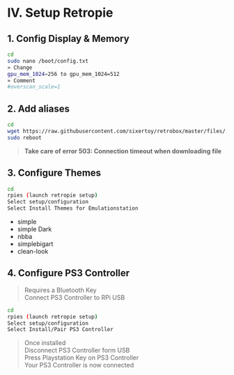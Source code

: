 # IV. Setup Retropie

## 1. Config Display & Memory

```bash
cd
sudo nano /boot/config.txt
» Change
gpu_mem_1024=256 to gpu_mem_1024=512
» Comment
#overscan_scale=1
```

## 2. Add aliases

```bash
cd
wget https://raw.githubusercontent.com/sixertoy/retrobox/master/files/.bash_aliases
sudo reboot
```

> **Take care of error 503: Connection timeout when downloading file**

## 3. Configure Themes

```bash
cd
rpies (launch retropie setup)
Select setup/configuration
Select Install Themes for Emulationstation
```

- simple
- simple Dark
- nbba
- simplebigart
- clean-look

## 4. Configure PS3 Controller

> Requires a Bluetooth Key<br>
> Connect PS3 Controller to RPi USB

```bash
cd
rpies (launch retropie setup)
Select setup/configuration
Select Install/Pair PS3 Controller
```

> Once installed<br>
> Disconnect PS3 Controller form USB<br>
> Press Playstation Key on PS3 Controller<br>
> Your PS3 Controller is now connected

